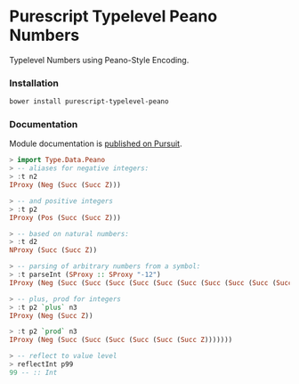 Purescript Typelevel Peano Numbers
==================================

Typelevel Numbers using Peano-Style Encoding.


### Installation

```bash
bower install purescript-typelevel-peano
```

### Documentation

Module documentation is [published on Pursuit](https://pursuit.purescript.org/packages/purescript-typelevel-peano/).

```purescript
> import Type.Data.Peano
> -- aliases for negative integers:
> :t n2
IProxy (Neg (Succ (Succ Z)))

> -- and positive integers
> :t p2
IProxy (Pos (Succ (Succ Z)))

> -- based on natural numbers:
> :t d2
NProxy (Succ (Succ Z))

> -- parsing of arbitrary numbers from a symbol:
> :t parseInt (SProxy :: SProxy "-12")
IProxy (Neg (Succ (Succ (Succ (Succ (Succ (Succ (Succ (Succ (Succ (Succ (Succ (Succ Z)))))))))))))

> -- plus, prod for integers
> :t p2 `plus` n3
IProxy (Neg (Succ Z))

> :t p2 `prod` n3
IProxy (Neg (Succ (Succ (Succ (Succ (Succ (Succ Z)))))))

> -- reflect to value level
> reflectInt p99
99 -- :: Int
```